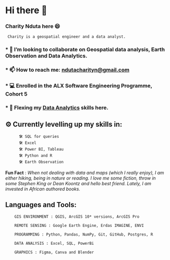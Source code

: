   # Hi there 👋
   ### Charity Nduta here :smile:
     Charity is a geospatial engineer and a data analyst.
     
   ### * 🤝 I’m looking to collaborate on __Geospatial data analysis, Earth Observation and Data Analytics__.
 
   ### * 📫 How to reach me: ndutacharityn@gmail.com
                           
   ### * 💻 Enrolled in the **ALX Software Engineering Programme, Cohort 5**
   
   ### * :muscle: Flexing my [Data Analytics](https://github.com/NdutaCharity/Data_Analytics/) skills here.
   
  ## ⚙ Currently levelling up my skills in:

          🛠 SQL for queries
          🛠 Excel
          🛠 Power BI, Tableau
          🛠 Python and R
          🛠 Earth Observation
           
   **Fun Fact** : _When not dealing with data and maps (which I really enjoy), I am either hiking, being in nature or reading.
      I love me some fiction, throw in some Stephen King or Dean  Koontz and hello best friend.
      Lately, I am invested in African authored books._
 

  ## Languages and Tools:
  
        GIS ENVIRONMENT : QGIS, ArcGIS 10* versions, ArcGIS Pro

        REMOTE SENSING : Google Earth Engine, Erdas IMAGINE, ENVI

        PROGRAMMING : Python, Pandas, NumPy, Git, GitHub, Postgres, R

        DATA ANALYSIS : Excel, SQL, PowerBi

        GRAPHICS : Figma, Canva and Blender
